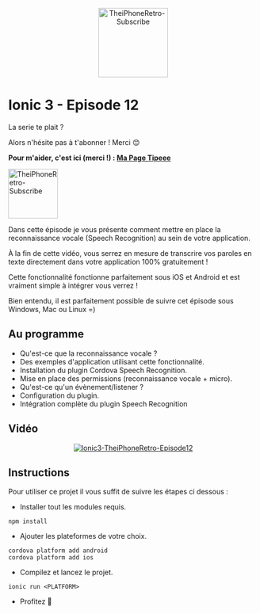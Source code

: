 <p align="center">
  <img src="http://dimitridessus.fr/img/logo_circle.png" width="140px" alt="TheiPhoneRetro-Subscribe">
</p>

# Ionic 3 - Episode 12

La serie te plait ?

Alors n'hésite pas à t'abonner ! Merci :blush:

**Pour m'aider, c'est ici (merci !) : [Ma Page Tipeee](https://www.tipeee.com/theiphoneretro)**

<a href="https://www.youtube.com/subscription_center?add_user=theiphoneretro">
  <img src="http://www.pngall.com/wp-content/uploads/2016/03/Subscribe-PNG-12.png" width="100px" alt="TheiPhoneRetro-Subscribe">
</a>

Dans cette épisode je vous présente comment mettre en place la reconnaissance vocale (Speech Recognition) au sein de votre application.

À la fin de cette vidéo, vous serrez en mesure de transcrire vos paroles en texte directement dans votre application 100% gratuitement !

Cette fonctionnalité fonctionne parfaitement sous iOS et Android et est vraiment simple à intégrer vous verrez !

Bien entendu, il est parfaitement possible de suivre cet épisode sous Windows, Mac ou Linux =)

## Au programme 

- Qu'est-ce que la reconnaissance vocale ?
- Des exemples d'application utilisant cette fonctionnalité.
- Installation du plugin Cordova Speech Recognition.
- Mise en place des permissions (reconnaissance vocale + micro).
- Qu'est-ce qu'un évènement/listener ?
- Configuration du plugin.
- Intégration complète du plugin Speech Recognition

## Vidéo

<p align="center">
  <a href="https://www.youtube.com/watch?v=NUwSzIAaYrw"><img src="https://img.youtube.com/vi/NUwSzIAaYrw/0.jpg" alt="Ionic3-TheiPhoneRetro-Episode12"></a>
</p>

## Instructions

Pour utiliser ce projet il vous suffit de suivre les étapes ci dessous :

- Installer tout les modules requis.
```{r, engine='sh', count_lines}
npm install 
```

- Ajouter les plateformes de votre choix.
```{r, engine='sh', count_lines}
cordova platform add android
cordova platform add ios
```

- Compilez et lancez le projet.
```{r, engine='sh', count_lines}
ionic run <PLATFORM>
```

- Profitez :tada:
